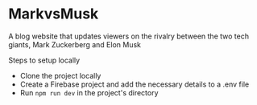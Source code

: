 # MarkvsMusk
A blog website that updates viewers on the rivalry between the two tech giants, Mark Zuckerberg and Elon Musk

Steps to setup locally
- Clone the project locally
- Create a Firebase project and add the necessary details to a .env file
- Run `npm run dev` in the project's directory
